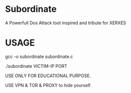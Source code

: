 # Subordinate
A Powerfull Dos Attack tool inspired and tribute for XERXES


# USAGE
gcc -o subordinate subordinate.c

./subordinate VICTIM-IP PORT

USE ONLY FOR EDUCATIONAL PURPOSE.

USE VPN & TOR & PROXY to hide yourself
